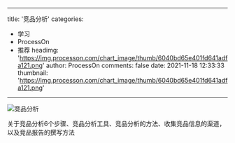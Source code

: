 
---
title: '竞品分析'
categories: 
 - 学习
 - ProcessOn
 - 推荐
headimg: 'https://img.processon.com/chart_image/thumb/6040bd65e401fd641adfa121.png'
author: ProcessOn
comments: false
date: 2021-11-18 12:33:33
thumbnail: 'https://img.processon.com/chart_image/thumb/6040bd65e401fd641adfa121.png'
---

<div>   
<img class="thumb" alt="竞品分析" src="https://img.processon.com/chart_image/thumb/6040bd65e401fd641adfa121.png" referrerpolicy="no-referrer">
<p>关于竞品分析6个步骤、竞品分析工具、竞品分析的方法、收集竞品信息的渠道，以及竞品报告的撰写方法</p>  
</div>
            